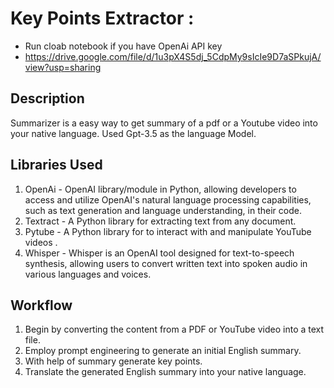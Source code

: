 # Key Points Extractor :
* Run cloab notebook if you have OpenAi API key
* https://drive.google.com/file/d/1u3pX4S5dj_5CdpMy9sIcIe9D7aSPkujA/view?usp=sharing
## Description
Summarizer is a easy way to get summary of a pdf or a Youtube video into your native language. Used Gpt-3.5 as the language Model.

## Libraries Used
1. OpenAi -  OpenAI library/module in Python, allowing developers to access and utilize OpenAI's natural language processing capabilities, such as text generation and language understanding, in their code. 
2. Textract - A Python library for extracting text from any document.
3. Pytube - A Python library for to interact with and manipulate YouTube videos .
4. Whisper - Whisper is an OpenAI tool designed for text-to-speech synthesis, allowing users to convert written text into spoken audio in various languages and voices.

## Workflow

1. Begin by converting the content from a PDF or YouTube video into a text file.
2. Employ prompt engineering to generate an initial English summary.
3. With help of summary generate key points.
4. Translate the generated English summary into your native language.


